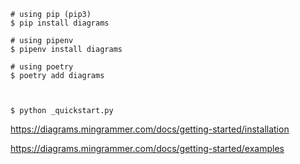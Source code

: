 

    # using pip (pip3)
    $ pip install diagrams

    # using pipenv
    $ pipenv install diagrams

    # using poetry
    $ poetry add diagrams



    $ python _quickstart.py

https://diagrams.mingrammer.com/docs/getting-started/installation

https://diagrams.mingrammer.com/docs/getting-started/examples